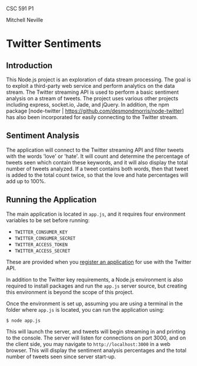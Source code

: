 CSC 591 P1

Mitchell Neville

# Twitter Sentiments

## Introduction

This Node.js project is an exploration of data stream processing. 
The goal is to exploit a third-party web service and perform analytics on
the data stream. The Twitter streaming API is used to perform a basic
sentiment analysis on a stream of tweets. The project uses various other
projects including express, socket.io, Jade, and jQuery. In addition, the 
npm package [node-twitter | https://github.com/desmondmorris/node-twitter]
has also been incorporated for easily connecting to the Twitter stream. 

## Sentiment Analysis

The application will connect to the Twitter streaming API and filter 
tweets with the words 'love' or 'hate'. It will count and determine the 
percentage of tweets seen which contain these keywords, and it will also
display the total number of tweets analyzed. If a tweet contains both 
words, then that tweet is added to the total count twice, so that the love
and hate percentages will add up to 100%.  

## Running the Application

The main application is located in ```app.js```, and it requires four environment 
variables to be set before running:

- ```TWITTER_CONSUMER_KEY```
- ```TWITTER_CONSUMER_SECRET```
- ```TWITTER_ACCESS_TOKEN```
- ```TWITTER_ACCESS_SECRET```

These are provided when you [register an application](http://apps.twitter.com)
for use with the Twitter API. 

In addition to the Twitter key requirements, a Node.js environment is also 
required to install packages and run the ```app.js``` server source, but creating
this environment is beyond the scope of this project. 

Once the environment is set up, assuming you are using a terminal in the folder
where ```app.js``` is located, you can run the application using:

```
$ node app.js
```

This will launch the server, and tweets will begin streaming in and printing to
the console. The server will listen for connections on port 3000, and on the 
client side, you may navigate to ```http://localhost:3000``` in a web browser. 
This will display the sentiment analysis percentages and the total number of tweets
seen since server start-up.
